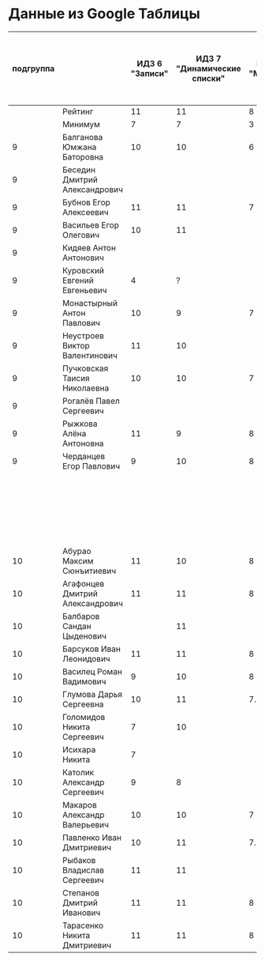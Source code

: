 # Данные из Google Таблицы

| подгруппа |  | ИДЗ 6 "Записи" | ИДЗ 7 "Динамические списки" | ИДЗ 8 "Модули" | ИДЗ 9 "Битовые маски в С++" | ИДЗ СУММА | КР 1 | КР 2 | Коллоквиум | 25.фев | 04.мар | 11.мар | 18.мар | 25.мар | 01.апр | 08.апр | Tue Apr 15 2025 00:00:00 GMT+1000 (Vladivostok Standard Time) | Tue Apr 22 2025 00:00:00 GMT+1000 (Vladivostok Standard Time) | Tue Apr 29 2025 00:00:00 GMT+1000 (Vladivostok Standard Time) | 06.май | 13.май | 20.май | 27.май | Tue Jun 03 2025 00:00:00 GMT+1000 (Vladivostok Standard Time) | Tue Jun 10 2025 00:00:00 GMT+1000 (Vladivostok Standard Time) | Tue Jun 17 2025 00:00:00 GMT+1000 (Vladivostok Standard Time) | Tue Jun 24 2025 00:00:00 GMT+1000 (Vladivostok Standard Time) | Tue Jul 01 2025 00:00:00 GMT+1000 (Vladivostok Standard Time) | Посещения | Общие задания | Конспект | Сумма баллов |  |
| --- | --- | --- | --- | --- | --- | --- | --- | --- | --- | --- | --- | --- | --- | --- | --- | --- | --- | --- | --- | --- | --- | --- | --- | --- | --- | --- | --- | --- | --- | --- | --- | --- | --- |
|  | Рейтинг | 11 | 11 | 8 | 11 | 41 | 12 | 12 | 15 |  |  |  |  |  |  |  |  |  |  |  |  |  |  |  |  |  |  |  | 4 | 12 | 4 | 100 |  |
|  | Минимум | 7 | 7 | 3 | 7 | 24 | 8 | 8 | 9 |  |  |  |  |  |  |  |  |  |  |  |  |  |  |  |  |  |  |  | 3 | 7 | 2 | 61 |  |
| 9 | Балганова Юмжана Баторовна | 10 | 10 | 6 | 10 | 36 | 12 | 12 | 14.25 | 1 | 1 | 1 | 1 | 0 | 1 | 1 | 1 | 1 | 1 | 1 | 1 | 1 | 1 | 1 | 1 |  |  |  | 4 | 12 |  | 90.25 | отлично |
| 9 | Беседин Дмитрий Александрович |  |  |  |  | 0 | 0 | 0 |  | 1 | 1 | 1 | 0 | 0 | 0 | 0 | 0 | 0 | 0 | 0 | 0 | 0 | 0 | 0 | 0 |  |  |  | 0.8 |  |  | 0.8 | неудовлетворительно |
| 9 | Бубнов Егор Алексеевич | 11 | 11 | 7 | 11 | 40 | 8 | 8 | 14.5 | 1 | 1 | 1 | 1 | 1 | 1 | 0 | 1 | 1 | 1 | 1 | 1 | 1 | 1 | 1 | 1 | 1 | 1 | 1 | 3.8 |  |  | 74.3 | удовлетворительно |
| 9 | Васильев Егор Олегович | 10 | 11 |  |  | 21 | 11 | 8 |  | 1 | 1 | 1 | 0 | 0 | 1 | 1 | 1 | 1 | 1 | 0.5 | 0.5 | 0 | 1 | 0 | 1 |  |  |  | 2.4 |  |  | 42.4 | неудовлетворительно |
| 9 | Кидяев Антон Антонович |  |  |  |  | 0 | 12 | 8 |  | 1 | 1 | 1 | 0 | 0 | 1 | 1 | 1 | 0 | 0 | 0 | 0 | 1 | 1 | 1 | 0 |  |  |  | 2 |  |  | 22 | неудовлетворительно |
| 9 | Куровский Евгений Евгеньевич | 4 | ? |  |  | 4 | 0 |  |  | 1 | 1 | 0 | 1 | 0 | 1 | 1 | 1 | 0 | 0 | 0 | 0 | 0 | 0 | 0 | 1 |  |  |  | 1.6 |  |  | 5.6 | неудовлетворительно |
| 9 | Монастырный Антон Павлович | 10 | 9 | 7 |  | 26 | 11 | 8 |  | 1 | 1 | 1 | 1 | 1 | 1 | 1 | 1 | 0 | 0 | 1 | 1 | 1 | 1 | 1 | 1 | 1 |  |  | 3.2 |  |  | 48.2 | неудовлетворительно |
| 9 | Неустроев Виктор Валентинович | 11 | 10 |  | 10 | 31 | 11 | 8 | 14.5 | 1 | 1 | 0 | 0 | 0 | 1 | 1 | 1 | 1 | 1 | 0.5 | 0.5 | 0 | 1 | 0 | 1 |  |  |  | 2.2 |  |  | 66.7 | удовлетворительно |
| 9 | Пучковская Таисия Николаевна | 10 | 10 | 7 | 10 | 37 | 12 | 12 | 13 | 1 | 1 | 1 | 1 | 1 | 1 | 1 | 1 | 1 | 1 | 1 | 1 | 1 | 1 | 1 | 1 |  |  |  | 3.4 | 12 |  | 89.4 | отлично |
| 9 | Рогалёв Павел Сергеевич |  |  |  |  | 0 | 0 | 0 |  | 1 | 1 | 0 | 0 | 0 | 0 | 0 | 1 | 0 | 0 | 0 | 0 | 0 | 0 | 0 | 0 |  |  |  | 0.8 |  |  | 0.8 | неудовлетворительно |
| 9 | Рыжкова Алёна Антоновна | 11 | 9 | 8 | 10 | 38 | 12 | 12 | 15 | 1 | 1 | 1 | 1 | 1 | 1 | 1 | 1 | 1 | 1 | 1 | 1 | 1 | 1 | 1 | 1 |  |  |  | 3.4 |  |  | 80.4 | хорошо |
| 9 | Черданцев Егор Павлович | 9 | 10 | 8 | 11 | 38 | 8 | 10 | 13.5 | 1 | 1 | 1 | 1 | 1 | 1 | 1 | 1 | 1 | 1 | 1 | 1 | 1 | 1 | 1 | 1 | 1 | 1 | 1 | 4 |  |  | 73.5 | удовлетворительно |
|  |  |  |  |  |  |  |  |  |  | 22.фев | 01.мар | 15.мар | 22.мар | 29.мар | 05.апр | Sat Apr 12 2025 00:00:00 GMT+1000 (Vladivostok Standard Time) | Sat Apr 19 2025 00:00:00 GMT+1000 (Vladivostok Standard Time) | Sat Apr 26 2025 00:00:00 GMT+1000 (Vladivostok Standard Time) | 03.май | 10.май | 17.май | 24.май | 31.май | Sat Jun 07 2025 00:00:00 GMT+1000 (Vladivostok Standard Time) | Sat Jun 14 2025 00:00:00 GMT+1000 (Vladivostok Standard Time) | Sat Jun 21 2025 00:00:00 GMT+1000 (Vladivostok Standard Time) | Sat Jun 28 2025 00:00:00 GMT+1000 (Vladivostok Standard Time) | Sat Jul 05 2025 00:00:00 GMT+1000 (Vladivostok Standard Time) |  |  |  |  |  |
| 10 | Абурао Максим Сюнъитиевич | 11 | 10 | 8 | 11 | 40 | 11 | 12 | 11 | 1 | 1 | 1 | 1 | 1 | 1 | 1 | 1 | 1 | 1 | 1 | 1 | 1 | 1 | 1 | 1 | 1 | 1 | 1 | 4 |  |  | 78 | хорошо |
| 10 | Агафонцев Дмитрий Александрович | 11 | 11 | 8 | 11 | 41 | 12 | 8 | 14.5 | 1 | 1 | 1 | 1 | 1 | 1 | 1 | 1 | 1 | 1 | 1 | 1 | 1 | 1 | 1 | 1 | 1 | 1 | 1 | 4 |  |  | 79.5 | хорошо |
| 10 | Балбаров Сандан Цыденович |  | 11 |  |  | 11 | 0 | 0 | 0 | 0 | 0 | 0 | 0 | 1 | 1 | 0 | 0 | 0 | 0 | 0 | 0 | 0 | 0 | 0 | 0 | 0 | 0 | 0 | 0.6 |  |  | 11.6 | неудовлетворительно |
| 10 | Барсуков Иван Леонидович | 11 | 11 | 8 | 11 | 41 | 12 | 12 |  | 1 | 1 | 1 | 1 | 1 | 1 | 1 | 1 | 1 | 1 | 1 | 1 | 1 | 1 | 1 | 1 | 1 | 1 | 1 | 4 | 12 |  | 81 | хорошо |
| 10 | Василец Роман Вадимович | 9 | 10 | 8 | 11 | 38 | 12 | 10 |  | 1 | 1 | 1 | 1 | 1 | 1 | 1 | 1 | 1 | 1 | 1 | 1 | 1 | 1 | 1 | 1 | 1 | 1 | 1 | 4 |  |  | 64 | удовлетворительно |
| 10 | Глумова Дарья Сергеевна | 10 | 11 | 7.5 | 11 | 39.5 | 8 | 12 |  | 1 | 1 | 1 | 1 | 1 | 1 | 1 | 1 | 1 | 1 | 1 | 1 | 1 | 1 | 1 | 1 |  |  |  | 3.4 |  |  | 62.9 | удовлетворительно |
| 10 | Голомидов Никита Сергеевич | 7 | 10 |  |  | 17 | 8 | 8 |  | 1 | 1 | 1 | 1 | 1 | 1 | 1 | 1 | 1 | 1 | 1 | 1 | 1 | 1 | 1 | 1 | 1 |  |  | 3.6 |  |  | 36.6 | неудовлетворительно |
| 10 | Исихара Никита | 7 |  |  |  | 7 | 8 | 2 | 13 | 1 | 1 | 1 | 1 | 1 | 1 | 1 | 1 | 1 | 1 | 1 | 0 | 1 | 1 | 1 | 0 |  |  |  | 3 |  |  | 33 | неудовлетворительно |
| 10 | Католик Александр Сергеевич | 9 | 8 |  |  | 17 | 8 | 10 |  | 1 | 1 | 1 | 1 | 1 | 1 | 1 | 1 | 1 | 1 | 1 | 1 | 1 | 1 | 1 | 1 |  |  |  | 3.4 |  |  | 38.4 | неудовлетворительно |
| 10 | Макаров Александр Валерьевич | 10 | 10 | 7 | 11 | 38 | 10 | 8 |  | 1 | 1 | 1 | 0 | 0 | 1 | 1 | 1 | 1 | 1 | 1 | 1 | 1 | 1 | 0 | 1 |  |  |  | 2.8 |  |  | 58.8 | неудовлетворительно |
| 10 | Павленко Иван Дмитриевич | 10 | 11 | 7.5 | 10 | 38.5 | 11 | 8 |  | 1 | 1 | 1 | 1 | 1 | 1 | 1 | 1 | 1 | 1 | 1 | 1 | 1 | 1 | 1 | 1 | 1 | 1 | 1 | 4 |  |  | 61.5 | удовлетворительно |
| 10 | Рыбаков Владислав Сергеевич | 11 | 11 |  | 11 | 33 | 12 | 11 |  | 1 | 1 | 1 | 1 | 1 | 1 | 1 | 1 | 1 | 1 | 1 | 1 | 0 | 1 | 1 | 1 |  |  |  | 3.2 |  |  | 59.2 | неудовлетворительно |
| 10 | Степанов Дмитрий Иванович | 11 | 11 | 8 | 11 | 41 | 12 | 11.9 | 14 | 1 | 1 | 1 | 1 | 1 | 1 | 1 | 1 | 1 | 1 | 1 | 1 | 1 | 1 | 1 | 1 |  |  |  | 3.4 |  |  | 82.30000000000001 | хорошо |
| 10 | Тарасенко Никита Дмитриевич | 11 | 11 | 8 |  | 30 | 12 | 11 | 12 | 1 | 1 | 1 | 1 | 1 | 1 | 1 | 1 | 1 | 1 | 1 | 1 | 1 | 1 | 1 | 0 |  |  |  | 3.2 |  |  | 68.2 | удовлетворительно |
